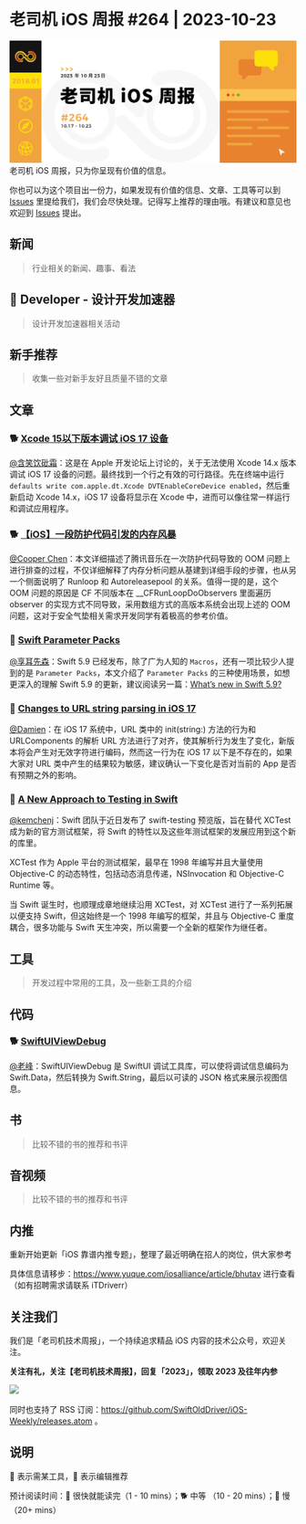 # 老司机 iOS 周报 #264 | 2023-10-23

![ios-weekly](https://github.com/SwiftOldDriver/iOS-Weekly/blob/master/assets/weekly-header/264.png?raw=true)
老司机 iOS 周报，只为你呈现有价值的信息。

你也可以为这个项目出一份力，如果发现有价值的信息、文章、工具等可以到 [Issues](https://github.com/SwiftOldDriver/iOS-Weekly/issues) 里提给我们，我们会尽快处理。记得写上推荐的理由哦。有建议和意见也欢迎到 [Issues](https://github.com/SwiftOldDriver/iOS-Weekly/issues) 提出。

## 新闻

> 行业相关的新闻、趣事、看法

##  Developer - 设计开发加速器

> 设计开发加速器相关活动

## 新手推荐

> 收集一些对新手友好且质量不错的文章

## 文章

### 🐕 [Xcode 15以下版本调试 iOS 17 设备](https://developer.apple.com/forums/thread/730947?answerId=758061022#758061022)

[@含笑饮砒霜](https://weibo.com/chinafishnews/)：这是在 Apple 开发论坛上讨论的，关于无法使用 Xcode 14.x 版本调试 iOS 17 设备的问题。最终找到一个行之有效的可行路径。先在终端中运行 `defaults write com.apple.dt.Xcode DVTEnableCoreDevice enabled`，然后重新启动 Xcode 14.x，iOS 17 设备将显示在 Xcode 中，进而可以像往常一样运行和调试应用程序。

### 🐕 [【iOS】一段防护代码引发的内存风暴](https://mp.weixin.qq.com/s/zgwciJibBxyrA_wT2-w3QQ)

[@Cooper Chen](https://github.com/cjlcooper)：本文详细描述了腾讯音乐在一次防护代码导致的 OOM 问题上进行排查的过程，不仅详细解释了内存分析问题从基建到详细手段的步骤，也从另一个侧面说明了 Runloop 和 Autoreleasepool 的关系。值得一提的是，这个 OOM 问题的原因是 CF 不同版本在 __CFRunLoopDoObservers 里面遍历 observer 的实现方式不同导致，采用数组方式的高版本系统会出现上述的 OOM 问题，这对于安全气垫相关需求开发同学有着极高的参考价值。

### 🐢 [Swift Parameter Packs](https://paul-samuels.com/blog/2023/09/29/swift-parameter-packs/)

[@享耳先森](https://github.com/iblacksun)：Swift 5.9 已经发布，除了广为人知的 `Macros`，还有一项比较少人提到的是 `Parameter Packs`，本文介绍了 `Parameter Packs` 的三种使用场景，如想更深入的理解 Swift 5.9 的更新，建议阅读另一篇：[What’s new in Swift 5.9?](https://www.hackingwithswift.com/articles/258/whats-new-in-swift-5-9)


### 🐎 [Changes to URL string parsing in iOS 17](https://augmentedcode.io/2023/10/02/changes-to-url-string-parsing-in-ios-17/)

[@Damien](https://github.com/ZengyiMa)：在 iOS 17 系统中，URL 类中的 init(string:) 方法的行为和 URLComponents 的解析 URL 方法进行了对齐，使其解析行为发生了变化，新版本将会产生对无效字符进行编码，然而这一行为在 iOS 17 以下是不存在的，如果大家对 URL 类中产生的结果较为敏感，建议确认一下变化是否对当前的 App 是否有预期之外的影响。

### 🐎 [A New Approach to Testing in Swift](https://forums.swift.org/t/a-new-approach-to-testing-in-swift/67425)

[@kemchenj](https://kemchenj.github.io/)：Swift 团队于近日发布了 swift-testing 预览版，旨在替代 XCTest 成为新的官方测试框架，将 Swift 的特性以及这些年测试框架的发展应用到这个新的库里。

XCTest 作为 Apple 平台的测试框架，最早在 1998 年编写并且大量使用 Objective-C 的动态特性，包括动态消息传递，NSInvocation 和 Objective-C Runtime 等。

当 Swift 诞生时，也顺理成章地继续沿用 XCTest，对 XCTest 进行了一系列拓展以便支持 Swift，但这始终是一个 1998 年编写的框架，并且与 Objective-C 重度耦合，很多功能与 Swift 天生冲突，所以需要一个全新的框架作为继任者。

## 工具

> 开发过程中常用的工具，及一些新工具的介绍

## 代码

### 🐕 [SwiftUIViewDebug](https://github.com/Kyle-Ye/SwiftUIViewDebug#swiftuiviewdebug)

[@老峰](https://github.com/gesantung)：SwiftUIViewDebug 是 SwiftUI 调试工具库，可以使将调试信息编码为 Swift.Data，然后转换为 Swift.String，最后以可读的 JSON 格式来展示视图信息。

## 书

> 比较不错的书的推荐和书评

## 音视频

> 比较不错的书的推荐和书评

## 内推

重新开始更新「iOS 靠谱内推专题」，整理了最近明确在招人的岗位，供大家参考

具体信息请移步：https://www.yuque.com/iosalliance/article/bhutav 进行查看（如有招聘需求请联系 iTDriverr）

## 关注我们

我们是「老司机技术周报」，一个持续追求精品 iOS 内容的技术公众号，欢迎关注。

**关注有礼，关注【老司机技术周报】，回复「2023」，领取 2023 及往年内参**

![](https://github.com/SwiftOldDriver/iOS-Weekly/blob/master/assets/qrcode_for_wechat.jpg?raw=true)

同时也支持了 RSS 订阅：https://github.com/SwiftOldDriver/iOS-Weekly/releases.atom 。

## 说明

🚧 表示需某工具，🌟 表示编辑推荐

预计阅读时间：🐎 很快就能读完（1 - 10 mins）；🐕 中等 （10 - 20 mins）；🐢 慢（20+ mins）
